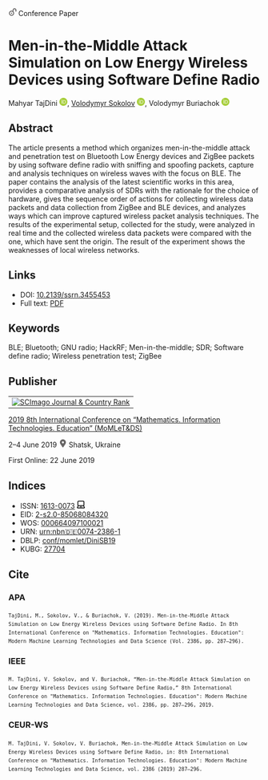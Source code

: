 <img src="/icons/unlock.svg" width="16" height="16"> Conference Paper

# Men-in-the-Middle Attack Simulation on Low Energy Wireless Devices using Software Define Radio

Mahyar TajDini <a href="https://orcid.org/0000-0001-8875-3362" target="_blank"><img src="/icons/orcid.svg" width="16" height="16"></a>,
<a href="/">Volodymyr Sokolov</a> <a href="https://orcid.org/0000-0002-9349-7946" target="_blank"><img src="/icons/orcid.svg" width="16" height="16"></a>,
Volodymyr Buriachok <a href="https://orcid.org/0000-0002-4055-1494" target="_blank"><img src="/icons/orcid.svg" width="16" height="16"></a>

## Abstract

The article presents a method which organizes men-in-the-middle attack and penetration test on Bluetooth Low Energy devices and ZigBee packets by using software define radio with sniffing and spoofing packets, capture and analysis techniques on wireless waves with the focus on BLE. The paper contains the analysis of the latest scientific works in this area, provides a comparative analysis of SDRs with the rationale for the choice of hardware, gives the sequence order of actions for collecting wireless data packets and data collection from ZigBee and BLE devices, and analyzes ways which can improve captured wireless packet analysis techniques. The results of the experimental setup, collected for the study, were analyzed in real time and the collected wireless data packets were compared with the one, which have sent the origin. The result of the experiment shows the weaknesses of local wireless networks.

## Links

* DOI: [10.2139/ssrn.3455453](https://doi.org/10.2139/ssrn.3455453)
* Full text: [PDF](http://ceur-ws.org/Vol-2386/paper21.pdf)

## Keywords

BLE; Bluetooth; GNU radio; HackRF; Men-in-the-middle; SDR; Software define radio; Wireless penetration test; ZigBee

## Publisher

<table>
<tr>
<td>
<a href="https://www.scimagojr.com/journalsearch.php?q=21100218356&amp;tip=sid&amp;exact=no" title="SCImago Journal &amp; Country Rank"><img border="0" src="https://www.scimagojr.com/journal_img.php?id=21100218356" alt="SCImago Journal &amp; Country Rank"  /></a>
</td>
</tr>
</table>

[2019 8th International Conference on “Mathematics. Information Technologies. Education” (MoMLeT&DS)](https://ceur-ws.org/Vol-2386/)

2–4 June 2019 <img src="/icons/location-pin.svg" width="16" height="16"> Shatsk, Ukraine

First Online: 22 June 2019

## Indices

* ISSN: [1613-0073](https://portal.issn.org/resource/ISSN/1613-0073) <img src="/icons/online.svg" width="16" height="16">
* EID: [2-s2.0-85068084320](http://www.scopus.com/record/display.url?origin=inward&eid=2-s2.0-85068084320)
* WOS: [000664097100021](https://www.webofscience.com/wos/woscc/full-record/WOS:000664097100021)
* URN: [urn:nbn:de:0074-2386-1](https://nbn-resolving.org/xml/urn:nbn:de:0074-2386-1)
* DBLP: [conf/momlet/DiniSB19](https://dblp.org/rec/conf/momlet/DiniSB19)
* KUBG: [27704](http://elibrary.kubg.edu.ua/id/eprint/27704/)

## Cite

### APA

<small>`TajDini, M., Sokolov, V., & Buriachok, V. (2019). Men-in-the-Middle Attack Simulation on Low Energy Wireless Devices using Software Define Radio. In 8th International Conference on "Mathematics. Information Technologies. Education": Modern Machine Learning Technologies and Data Science (Vol. 2386, pp. 287–296).`</small>

### IEEE

<small>`M. TajDini, V. Sokolov, and V. Buriachok, “Men-in-the-Middle Attack Simulation on Low Energy Wireless Devices using Software Define Radio,” 8th International Conference on "Mathematics. Information Technologies. Education": Modern Machine Learning Technologies and Data Science, vol. 2386, pp. 287–296, 2019.`</small>

### CEUR-WS

<small>`M. TajDini, V. Sokolov, V. Buriachok, Men-in-the-Middle Attack Simulation on Low Energy Wireless Devices using Software Define Radio, in: 8th International Conference on "Mathematics. Information Technologies. Education": Modern Machine Learning Technologies and Data Science, vol. 2386 (2019) 287–296.`</small>